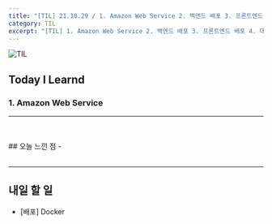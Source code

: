 ```yaml
---
title: "[TIL] 21.10.29 / 1. Amazon Web Service 2. 백엔드 배포 3. 프론트엔드 배포 4. 데이터베이스 연결(작성중)"
category: TIL
excerpt: "[TIL] 1. Amazon Web Service 2. 백엔드 배포 3. 프론트엔드 배포 4. 데이터베이스 연결"
---
```


![TIL](https://user-images.githubusercontent.com/83164003/127775612-7464075f-89e7-478e-82ee-dc1c2710a125.jpeg)
## Today I Learnd
### 1. Amazon Web Service
---

<br>
<br>
## 오늘 느낀 점
- 

	
<br>
<br>

---
## 내일 할 일
- [배포] Docker
